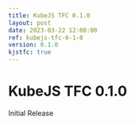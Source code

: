```yaml
---
title: KubeJS TFC 0.1.0
layout: post
date: 2023-03-22 12:00:00
ref: kubejs-tfc-0-1-0
version: 0.1.0
kjstfc: true
---
```


# KubeJS TFC 0.1.0

Initial Release
